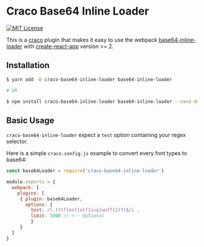 # Craco Base64 Inline Loader

[![MIT License](https://img.shields.io/badge/license-MIT-blue.svg)](LICENSE)

This is a [craco](https://github.com/sharegate/craco) plugin that makes it easy to use the webpack [base64-inline-loader](https://github.com/monolithed/base64-inline-loader) with [create-react-app](https://facebook.github.io/create-react-app/) version >= 2.

## Installation

```bash
$ yarn add -D craco-base64-inline-loader base64-inline-loader

# OR

$ npm install craco-base64-inline-loader base64-inline-loader --save-dev
```

## Basic Usage

`craco-base64-inline-loader` expect a `test` option containing your regex selector.

Here is a simple `craco.config.js` example to convert every font types to base64:

```js
const base64Loader = require('craco-base64-inline-loader')

module.exports = {
  webpack: {
    plugins: [
     { plugin: base64Loader,
       options: {
         test: /\.(ttf|eot|otf|svg|woff(2)?)$/i ,
         limit: 1000 // <-- Optional
         }
     }
  ]
}
```
